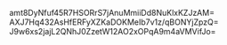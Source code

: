 amt8DyNfuf45R7HSORrS7jAnuMmiiDd8NuKlxKZJzAM=
AXJ7Hq432AsHfERFyXZKaDOKMeIb7v1z/qBONYjZpzQ=
J9w6xs2jajL2QNhJ0ZzetW12AO2xOPqA9m4aVMVifJo=

